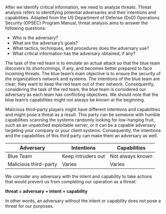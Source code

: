 After we identify critical information, we need to analyze threats. Threat analysis refers to identifying potential adversaries and their intentions and capabilities. Adapted from the US Department of Defense (DoD) Operations Security (OPSEC) Program Manual, threat analysis aims to answer the following questions:

- Who is the adversary?
- What are the adversary’s goals?
- What tactics, techniques, and procedures does the adversary use?
- What critical information has the adversary obtained, if any?

The task of the red team is to emulate an actual attack so that the blue team discovers its shortcomings, if any, and becomes better prepared to face incoming threats. The blue team’s main objective is to ensure the security of the organization’s network and systems. The intentions of the blue team are clear; they want to keep the red team out of their network. Consequently, considering the task of the red team, the blue team is considered our adversary as each team has conflicting objectives. We should note that the blue team’s capabilities might not always be known at the beginning.

Malicious third-party players might have different intentions and capabilities and might pose a threat as a result. This party can be someone with humble capabilities scanning the systems randomly looking for low-hanging fruit, such as an unpatched exploitable server, or it can be a capable adversary targeting your company or your client systems. Consequently, the intentions and the capabilities of this third party can make them an adversary as well.

| Adversary              | Intentions          | Capabilities       |
|------------------------|---------------------|--------------------|
| Blue Team              | Keep intruders out  | Not always known   |
| Malicious third-party  | Varies              | Varies             |

We consider any adversary with the intent and capability to take actions that would prevent us from completing our operation as a threat:

**threat = adversary + intent + capability**

In other words, an adversary without the intent or capability does not pose a threat for our purposes.
